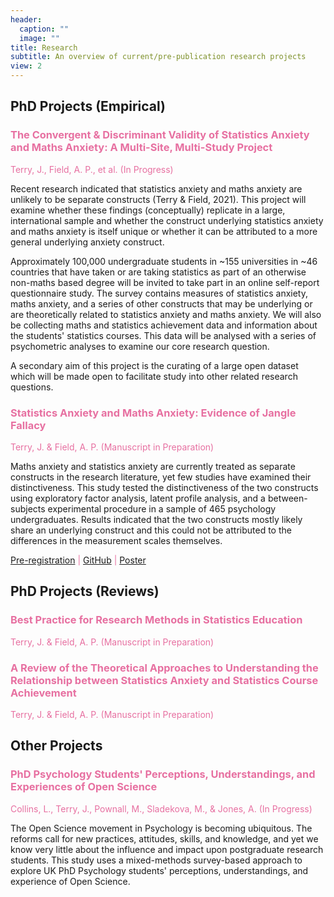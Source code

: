 ```yaml
---
header:
  caption: ""
  image: ""
title: Research
subtitle: An overview of current/pre-publication research projects
view: 2
---
```


## PhD Projects (Empirical)

### <span style = "color:#e770a1"> The Convergent & Discriminant Validity of Statistics Anxiety and Maths Anxiety: A Multi-Site, Multi-Study Project</span>

<span style = "color:#e770a1"> Terry, J., Field, A. P., et al. (In Progress)</span>

Recent research indicated that statistics anxiety and maths anxiety are unlikely to be separate constructs (Terry & Field, 2021). This project will examine whether these findings (conceptually) replicate in a large, international sample and whether the construct underlying statistics anxiety and maths anxiety is itself unique or whether it can be attributed to a more general underlying anxiety construct.

Approximately 100,000 undergraduate students in ~155 universities in ~46 countries that have taken or are taking statistics as part of an otherwise non-maths based degree will be invited to take part in an online self-report questionnaire study. The survey contains measures of statistics anxiety, maths anxiety, and a series of other constructs that may be underlying or are theoretically related to statistics anxiety and maths anxiety. We will also be collecting maths and statistics achievement data and information about the students' statistics courses. This data will be analysed with a series of psychometric analyses to examine our core research question.

A secondary aim of this project is the curating of a large open dataset which will be made open to facilitate study into other related research questions.

### <span style = "color:#e770a1"> Statistics Anxiety and Maths Anxiety: Evidence of Jangle Fallacy</span>

<span style = "color:#e770a1"> Terry, J. & Field, A. P. (Manuscript in Preparation)</span>

Maths anxiety and statistics anxiety are currently treated as separate constructs in the research literature, yet few studies have examined their distinctiveness. This study tested the distinctiveness of the two constructs using exploratory factor analysis, latent profile analysis, and a between-subjects experimental procedure in a sample of 465 psychology undergraduates. Results indicated that the two constructs mostly likely share an underlying construct and this could not be attributed to the differences in the measurement scales themselves.

<span style = "color:#e770a1"> <a href="https://github.com/jenny-terry/stats_maths_anxiety/blob/master/pre-registration/preregistration_phase1.pdf">Pre-registration</a> | <a href="https://github.com/jenny-terry/stats_maths_anxiety">GitHub</a> | <a href="https://www.jennyterry.co.uk/posters_page/poster_terry_2020/">Poster</a> </span>

## PhD Projects (Reviews)

### <span style = "color:#e770a1"> Best Practice for Research Methods in Statistics Education</span>

<span style = "color:#e770a1"> Terry, J. & Field, A. P. (Manuscript in Preparation)</span>

### <span style = "color:#e770a1"> A Review of the Theoretical Approaches to Understanding the Relationship between Statistics Anxiety and Statistics Course Achievement</span>

<span style = "color:#e770a1"> Terry, J. & Field, A. P. (Manuscript in Preparation)</span>

## Other Projects

### <span style = "color:#e770a1"> PhD Psychology Students' Perceptions, Understandings, and Experiences of Open Science</span>

<span style = "color:#e770a1"> Collins, L., Terry, J., Pownall, M., Sladekova, M., & Jones, A. (In Progress)</span>

The Open Science movement in Psychology is becoming ubiquitous. The reforms call for new practices, attitudes, skills, and knowledge, and yet we know very little about the influence and impact upon postgraduate research students. This study uses a mixed-methods survey-based approach to explore UK PhD Psychology students' perceptions, understandings, and experience of Open Science.

